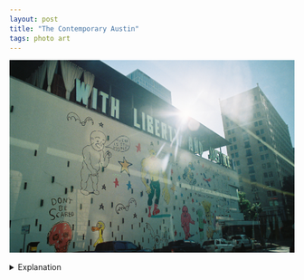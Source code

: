 ```yaml
---
layout: post
title: "The Contemporary Austin"
tags: photo art
---
```


![Contemporary Austin](/assets/images/2022-06/2022-06-21-contemporary.jpg)

<details>
	<summary>Explanation</summary>

	Here's a quick one. This picture is a pretty simple one I took of the Contemporary Austin (Jones Center) during my morning commute.<br><br>

	I take the bus, not because I can't drive but because I choose not to drive. During my commute, I pass by the Contemporary and knew I wanted to take this picture so I went for it this day. I needed a sunny day when I was carrying my camera and this was the day.<br><br>

	It's not a particularly complicated picture, I just needed to wait for the sun to align right so it wouldn't blow out the picture and took the picture. Taking pictures through windows is always fun and I think in this case adds a kind of ephemeral effect that is pretty nice.<br><br>

	If you're wondering what's going on with the walls, The Contemporary was hosting an exhibit of Daniel Johnston, hence the drawings. That's all, short post.
</details>
